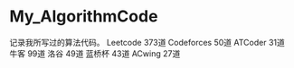 # My_AlgorithmCode
记录我所写过的算法代码。
Leetcode 373道
Codeforces 50道
ATCoder 31道
牛客 99道
洛谷 49道
蓝桥杯 43道
ACwing 27道